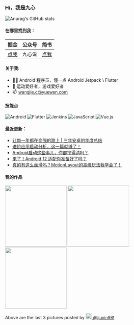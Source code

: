 ### Hi，我是九心

![Anurag's GitHub stats](https://github-readme-stats.vercel.app/api?username=mCyp&bg_color=30,C2FFD8,465EFB&title_color=fff&text_color=fff)

#### 在哪里找到我：

|                            掘金                            | 公众号 |                      简书                      |
| :--------------------------------------------------------: | :----: | :--------------------------------------------: |
| [点我](https://juejin.im/user/3526889033444855/activities) | 九心说 | [点我](https://www.jianshu.com/u/683403c18f98) |

#### 关于我:

- 🙋🏻 Android 程序员，懂一点 Android Jetpack \ Flutter
- 🏀 运动爱好者，游戏爱好者
- 📫 wangjie.c@yuewen.com

#### 技能点

![Android](https://img.shields.io/badge/Android-%2335495e.svg?style=for-the-badge&logo=Android&logoColor=%FF35D06D)
![Flutter](https://img.shields.io/badge/Flutter-%23323330.svg?style=for-the-badge&logo=Flutter&logoColor=%FF0F7BE4)
![Jenkins](https://img.shields.io/badge/Jenkins-%2335495e.svg?style=for-the-badge&logo=jenkins&logoColor=%FFC62327)
![JavaScript](https://img.shields.io/badge/javascript-%23323330.svg?style=for-the-badge&logo=javascript&logoColor=%23F7DF1E)
![Vue.js](https://img.shields.io/badge/vuejs-%2335495e.svg?style=for-the-badge&logo=vuedotjs&logoColor=%234FC08D)

#### 最近更新：

<!-- BLOG-POST-LIST:START -->
- [让每一年都在变强的路上 | 三年安卓的年度总结](https://juejin.cn/post/7052136834742091783)
- [进阶应用启动分析，这一篇就够了！](https://juejin.cn/post/7047377813199912968)
- [Android启动这些事儿，你都拎得清吗？](https://juejin.cn/post/7039204673957396516)
- [来了！Android 12 适配你准备好了吗？](https://juejin.cn/post/7031411081457336357)
- [真的有这么丝滑吗？MotionLayout的高级玩法我学会了！](https://juejin.cn/post/7028811289602293791)
<!-- BLOG-POST-LIST:END -->

#### 我的作品
<p><img width="200" src="https:&#x2F;&#x2F;www.picuki.com&#x2F;hosted-by-instagram&#x2F;url&#x3D;https%3A%7C%7C%7C%7Cscontent-hel3-1.cdninstagram.com%7C%7Cv%7C%7Ct51.2885-15%7C%7Csh0.08%7C%7Ce35%7C%7Cs640x640%7C%7C271041803_323066316354923_1418843000145303681_n.jpg%3F_nc_ht%3Dscontent-hel3-1.cdninstagram.com%26_nc_cat%3D111%26_nc_ohc%3DVHbEGoWpBfkAX-wHDBP%26edm%3DABfd0MgBAAAA%26ccb%3D7-4%26oh%3D00_AT_YsLMU1MBG2WhLEwwwiPHN9FDYxGgrp7XObCT2lo8zYg%26oe%3D6201532D%26_nc_sid%3D7bff83" /> <img width="200" src="https:&#x2F;&#x2F;www.picuki.com&#x2F;hosted-by-instagram&#x2F;url&#x3D;https%3A%7C%7C%7C%7Cscontent-hel3-1.cdninstagram.com%7C%7Cv%7C%7Ct51.2885-15%7C%7Csh0.08%7C%7Ce35%7C%7Cs640x640%7C%7C270191699_208987558106430_7704250759542036246_n.jpg%3F_nc_ht%3Dscontent-hel3-1.cdninstagram.com%26_nc_cat%3D106%26_nc_ohc%3DIXEE3kwx2EAAX9-cuDt%26edm%3DABfd0MgBAAAA%26ccb%3D7-4%26oh%3D00_AT8BCtYPYJXsBf-uZaOYKHq5dewxoCU-1ypniDQc7T9FEQ%26oe%3D62000BA2%26_nc_sid%3D7bff83" /> <img width="200" src="https:&#x2F;&#x2F;www.picuki.com&#x2F;hosted-by-instagram&#x2F;url&#x3D;https%3A%7C%7C%7C%7Cscontent-hel3-1.cdninstagram.com%7C%7Cv%7C%7Ct51.2885-15%7C%7Csh0.08%7C%7Ce35%7C%7Cs640x640%7C%7C270212256_342237794299120_2478936916351091756_n.jpg%3F_nc_ht%3Dscontent-hel3-1.cdninstagram.com%26_nc_cat%3D104%26_nc_ohc%3D4IGFblCRfcsAX-yU887%26edm%3DABfd0MgBAAAA%26ccb%3D7-4%26oh%3D00_AT_soEvwjGcbDCxiQRkMmJyrG5hqyKpCbDR-9q_zQ9_ZNA%26oe%3D620018A4%26_nc_sid%3D7bff83" /></p>
<p>Above are the last 3 pictures posted by <a href="https://www.instagram.com/jiuxin98/" target="_blank"><img src="https://upload.wikimedia.org/wikipedia/commons/thumb/e/e7/Instagram_logo_2016.svg/1024px-Instagram_logo_2016.svg.png" width="20"/> @jiuxin98!</a></p>
